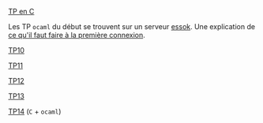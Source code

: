 [TP en C](../TPC/index.md)

Les TP `ocaml` du début se trouvent sur un serveur
[essok](http://klimann.mp2ipv.learn-ocaml.org). Une explication de
[ce qu'il faut faire à la première connexion](TP9/tp9.md).

[TP10](TP10/tp10.md)

[TP11](TP11/tp11.md)

[TP12](TP12/tp12.md)

[TP13](TP13/tp13.md)


[TP14](../TPC/TP14/tp14.md) (`C` + `ocaml`)

